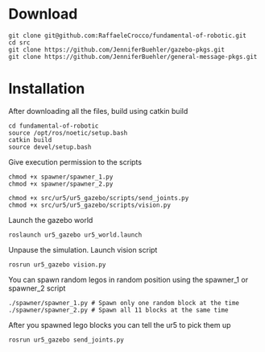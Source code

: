 # Download

  ```
  git clone git@github.com:RaffaeleCrocco/fundamental-of-robotic.git
  cd src
  git clone https://github.com/JenniferBuehler/gazebo-pkgs.git
  git clone https://github.com/JenniferBuehler/general-message-pkgs.git
  ```

# Installation

After downloading all the files, build using catkin build

  ```
  cd fundamental-of-robotic
  source /opt/ros/noetic/setup.bash
  catkin build
  source devel/setup.bash
  ```
Give execution permission to the scripts

  ```
  chmod +x spawner/spawner_1.py
  chmod +x spawner/spawner_2.py

  chmod +x src/ur5/ur5_gazebo/scripts/send_joints.py
  chmod +x src/ur5/ur5_gazebo/scripts/vision.py
  ```

Launch the gazebo world

  ```
  roslaunch ur5_gazebo ur5_world.launch
  ```
Unpause the simulation. Launch vision script

  ```
  rosrun ur5_gazebo vision.py
  ```
You can spawn random legos in random position using the spawner_1 or spawner_2 script

  ```
  ./spawner/spawner_1.py # Spawn only one random block at the time
  ./spawner/spawner_2.py # Spawn all 11 blocks at the same time
  ```

After you spawned lego blocks you can tell the ur5 to pick them up

  ```
  rosrun ur5_gazebo send_joints.py
  ```

